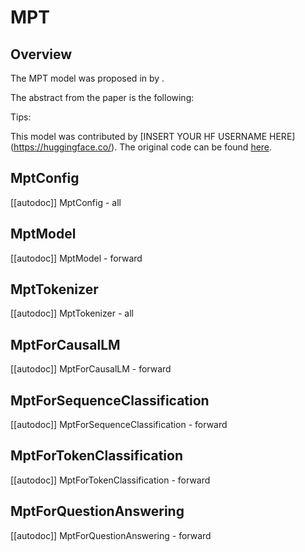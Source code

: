 <!--Copyright 2023 The HuggingFace Team. All rights reserved.

Licensed under the Apache License, Version 2.0 (the "License"); you may not use this file except in compliance with
the License. You may obtain a copy of the License at

http://www.apache.org/licenses/LICENSE-2.0

Unless required by applicable law or agreed to in writing, software distributed under the License is distributed on
an "AS IS" BASIS, WITHOUT WARRANTIES OR CONDITIONS OF ANY KIND, either express or implied. See the License for the
specific language governing permissions and limitations under the License.

⚠️ Note that this file is in Markdown but contain specific syntax for our doc-builder (similar to MDX) that may not be
rendered properly in your Markdown viewer.

-->

# MPT

## Overview

The MPT model was proposed in [<INSERT PAPER NAME HERE>](<INSERT PAPER LINK HERE>) by <INSERT AUTHORS HERE>.
<INSERT SHORT SUMMARY HERE>

The abstract from the paper is the following:

*<INSERT PAPER ABSTRACT HERE>*

Tips:

<INSERT TIPS ABOUT MODEL HERE>

This model was contributed by [INSERT YOUR HF USERNAME HERE](https://huggingface.co/<INSERT YOUR HF USERNAME HERE>).
The original code can be found [here](<INSERT LINK TO GITHUB REPO HERE>).


## MptConfig

[[autodoc]] MptConfig
    - all

## MptModel

[[autodoc]] MptModel
    - forward

## MptTokenizer

[[autodoc]] MptTokenizer
    - all

## MptForCausalLM

[[autodoc]] MptForCausalLM
    - forward

## MptForSequenceClassification

[[autodoc]] MptForSequenceClassification
    - forward

## MptForTokenClassification

[[autodoc]] MptForTokenClassification
    - forward

## MptForQuestionAnswering

[[autodoc]] MptForQuestionAnswering
    - forward
